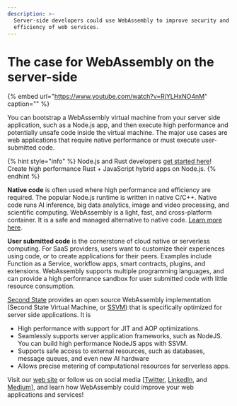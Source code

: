 ```yaml
---
description: >-
  Server-side developers could use WebAssembly to improve security and
  efficiency of web services.
---
```


# The case for WebAssembly on the server-side

{% embed url="https://www.youtube.com/watch?v=RjYLHxNO4nM" caption="" %}

You can bootstrap a WebAssembly virtual machine from your server side application, such as a Node.js app, and then execute high performance and potentially unsafe code inside the virtual machine. The major use cases are web applications that require native performance or must execute user-submitted code.

{% hint style="info" %}
Node.js and Rust developers [get started here](../webassembly-on-the-server-side/)! Create high performance Rust + JavaScript hybrid apps on Node.js.
{% endhint %}

**Native code** is often used where high performance and efficiency are required. The popular Node.js runtime is written in native C/C++. Native code runs AI inference, big data analytics, image and video processing, and scientific computing. WebAssembly is a light, fast, and cross-platform container. It is a safe and managed alternative to native code. [Learn more here](https://medium.com/wasm/webassembly-on-the-server-side-c584f874b4a3).

**User submitted code** is the cornerstone of cloud native or serverless computing. For SaaS providers, users want to customize their experiences using code, or to create applications for their peers. Examples include Function as a Service, workflow apps, smart contracts, plugins, and extensions. WebAssembly supports multiple programming languages, and can provide a high performance sandbox for user submitted code with little resource consumption.

[Second State](https://www.secondstate.io/) provides an open source WebAssembly implementation \(Second State Virtual Machine, or [SSVM](https://github.com/second-state/SSVM)\) that is specifically optimized for server side applications. It is

* High performance with support for JIT and AOP optimizations.
* Seamlessly supports server application frameworks, such as NodeJS. You can build high performance NodeJS apps with SSVM.
* Supports safe access to external resources, such as databases, message queues, and even new AI hardware
* Allows precise metering of computational resources for serverless apps.

Visit our [web site](https://www.secondstate.io/) or follow us on social media \[[Twitter](https://twitter.com/secondstateinc), [LinkedIn](https://www.linkedin.com/company/second-state/), and [Medium](https://medium.com/wasm)\], and learn how WebAssembly could improve your web applications and services!

